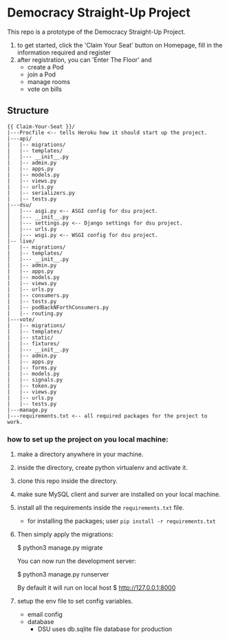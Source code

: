 # Democracy Straight-Up Project
This repo is a prototype of the Democracy Straight-Up Project.

1. to get started, click the 'Claim Your Seat' button on Homepage, fill in the information required and register
2. after registration, you can 'Enter The Floor' and
    - create a Pod
    - join a Pod
    - manage rooms
    - vote on bills

## Structure

```
{{ Claim-Your-Seat }}/
|---Procfile <-- tells Heroku how it should start up the project.
|---api/
|   |-- migrations/
|   |-- templates/
│   |--- __init__.py
|   |-- admin.py
|   |-- apps.py
|   |-- models.py
|   |-- views.py
|   |-- urls.py
|   |-- serializers.py
|   |-- tests.py
|---dsu/ 
│   |--- asgi.py <-- ASGI config for dsu project.
│   |--- __init__.py
│   |--- settings.py <-- Django settings for dsu project.
│   |--- urls.py
│   |--- wsgi.py <-- WSGI config for dsu project.
|-- live/
|   |-- migrations/
|   |-- templates/
│   |--- __init__.py
|   |-- admin.py
|   |-- apps.py
|   |-- models.py
|   |-- views.py
|   |-- urls.py
|   |-- consumers.py
|   |-- tests.py
|   |-- podBackNForthConsumers.py
|   |-- routing.py
|---vote/
|   |-- migrations/
|   |-- templates/
|   |-- static/
|   |-- fixtures/
│   |--- __init__.py
|   |-- admin.py
|   |-- apps.py
|   |-- forms.py
|   |-- models.py
|   |-- signals.py
|   |-- token.py
|   |-- views.py
|   |-- urls.py
|   |-- tests.py
|---manage.py
|---requirements.txt <-- all required packages for the project to work.
```

### how to set up the project on you local machine:
1. make a directory anywhere in your machine.
2. inside the directory, create python virtualenv and activate it.
3. clone this repo inside the directory.
4. make sure MySQL client and surver are installed on your local machine.
5. install all the requirements inside the `requirements.txt` file.
    - for installing the packages; user `pip install -r requirements.txt`
6. Then simply apply the migrations:

    $ python3 manage.py migrate
    

   You can now run the development server:

    $ python3 manage.py runserver
   
   By default it will run on local host  $ http://127.0.0.1:8000

7. setup the env file to set config variables. 
    - email config
    - database 
        - DSU uses db.sqlite file database for production
